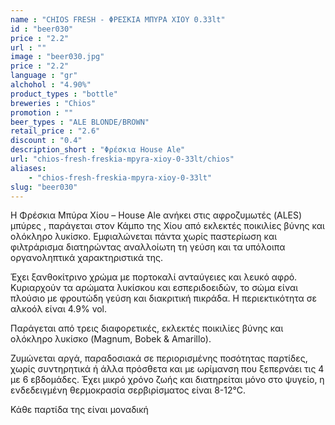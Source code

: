 ```yaml
---
name : "CHIOS FRESH - ΦΡΕΣΚΙΑ ΜΠΥΡΑ ΧΙΟΥ 0.33lt"
id : "beer030"
price : "2.2"
url : ""
image : "beer030.jpg"
price : "2.2"
language : "gr"
alchohol : "4.90%"
product_types : "bottle"
breweries : "Chios"
promotion : ""
beer_types : "ALE BLONDE/BROWN"
retail_price : "2.6"
discount : "0.4"
description_short : "Φρέσκια House Ale"
url: "chios-fresh-freskia-mpyra-xioy-0-33lt/chios"
aliases: 
    - "chios-fresh-freskia-mpyra-xioy-0-33lt"
slug: "beer030"
---
```


Η Φρέσκια Μπύρα Χίου – House Ale ανήκει στις αφροζυμωτές (ALES) μπύρες , παράγεται στον Κάμπο της Χίου από εκλεκτές ποικιλίες βύνης και ολόκληρο λυκίσκο. Εμφιαλώνεται πάντα χωρίς παστερίωση και φιλτράρισμα διατηρώντας αναλλοίωτη τη γεύση και τα υπόλοιπα οργανοληπτικά χαρακτηριστικά της.

Έχει ξανθοκίτρινο χρώμα με πορτοκαλί ανταύγειες και λευκό αφρό. Κυριαρχούν τα αρώματα λυκίσκου και εσπεριδοειδών, το σώμα είναι πλούσιο με φρουτώδη γεύση και διακριτική πικράδα. Η περιεκτικότητα σε αλκοόλ είναι 4.9% vol. 

Παράγεται από τρεις διαφορετικές, εκλεκτές ποικιλίες βύνης και ολόκληρο λυκίσκο (Magnum, Bobek &amp; Amarillo). 

Ζυμώνεται αργά, παραδοσιακά σε περιορισμένης ποσότητας παρτίδες, χωρίς συντηρητικά ή άλλα πρόσθετα και με ωρίμανση που ξεπερνάει τις 4 με 6 εβδομάδες. Έχει μικρό χρόνο ζωής και διατηρείται μόνο στο ψυγείο, η ενδεδειγμένη θερμοκρασία σερβιρίσματος είναι 8-12°C.

Κάθε παρτίδα της είναι μοναδική